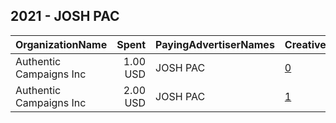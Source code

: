 ## 2021 - JOSH PAC 
|OrganizationName|Spent|PayingAdvertiserNames|CreativeUrls|Impressions|Genders|AgeBrackets|CountryCodes|BillingAddresses|CandidateBallotInformation|
|:---|---:|:---|:---|---:|:---|:---|:---|:---|:---|
|Authentic Campaigns Inc|1.00 USD|JOSH PAC|[0](https://www.snap.com/political-ads/asset/544113172193ea9635a02248a69caabaa17f562579d9f946cb5def3471cf2da9?mediaType=png)|283|||united states|"1211 Connecticut Ave,Washington,20036,US"|JOSH PAC|
|Authentic Campaigns Inc|2.00 USD|JOSH PAC|[1](https://www.snap.com/political-ads/asset/544113172193ea9635a02248a69caabaa17f562579d9f946cb5def3471cf2da9?mediaType=png)|1,002|||united states|"1211 Connecticut Ave,Washington,20036,US"|JOSH PAC|
